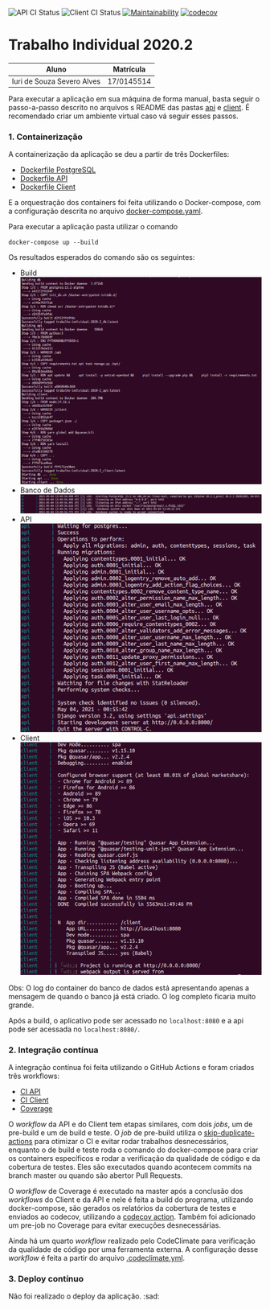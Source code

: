 ![API CI Status](https://github.com/iurisevero/Trabalho-Individual-2020-2/actions/workflows/api-ci.yml/badge.svg) ![Client CI Status](https://github.com/iurisevero/Trabalho-Individual-2020-2/actions/workflows/client-ci.yml/badge.svg) [![Maintainability](https://api.codeclimate.com/v1/badges/215b8d2a499a2f5503b3/maintainability)](https://codeclimate.com/github/iurisevero/Trabalho-Individual-2020-2/maintainability) [![codecov](https://codecov.io/gh/iurisevero/Trabalho-Individual-2020-2/branch/master/graph/badge.svg?token=VRZ74LJ3AD)](https://codecov.io/gh/iurisevero/Trabalho-Individual-2020-2)

# Trabalho Individual 2020.2

| Aluno | Matrícula |
| --- | --- |
| Iuri de Souza Severo Alves | 17/0145514 |

Para executar a aplicação em sua máquina de forma manual, basta seguir o passo-a-passo descrito no arquivos s README das pastas [api](./api/README.md) e [client](./client/README.md). É recomendado criar um ambiente virtual caso vá seguir esses passos.

### 1. Containerização

A containerização da aplicação se deu a partir de três Dockerfiles:
* [Dockerfile PostgreSQL](./api/postgresql/Postgresql.Dockerfile)
* [Dockerfile API](./api/Django.Dockerfile)
* [Dockerfile Client](./client/Quasar.Dockerfile)

E a orquestração dos containers foi feita utilizando o Docker-compose, com a configuração descrita no arquivo [docker-compose.yaml](./docker-compose.yaml).

Para executar a aplicação pasta utilizar o comando
```
docker-compose up --build
```

Os resultados esperados do comando são os seguintes:
* Build
![docker-compose build](./images/build.png)
* Banco de Dados
![db container log](./images/db_log.png)
* API
![api container log](./images/api_log.png)
* Client
![client container log](./images/client_log.png)

Obs: O log do container do banco de dados está apresentando apenas a mensagem de quando o banco já está criado. O log completo ficaria muito grande.

Após a build, o aplicativo pode ser acessado no `localhost:8080` e a api pode ser acessada no `localhost:8080/`.

### 2. Integração contínua

A integração contínua foi feita utilizando o GitHub Actions e foram criados três workflows:
* [CI API](./.github/workflows/api-ci.yml)
* [CI Client](./.github/workflows/client-ci.yml)
* [Coverage](./.github/workflows/coverage.yml)

O _workflow_ da API e do Client tem etapas similares, com dois _jobs_, um de pre-build e um de build e teste. O _job_ de pre-build utiliza o [skip-duplicate-actions](https://github.com/fkirc/skip-duplicate-actions) para otimizar o CI e evitar rodar trabalhos desnecessários, enquanto o de build e teste roda o comando do docker-compose para criar os containers específicos e rodar a verificação da qualidade de código e da cobertura de testes. Eles são executados quando acontecem commits na branch master ou quando são abertor Pull Requests.

O _workflow_ de Coverage é executado na master após a conclusão dos _workflows_ do Client e da API e nele é feita a build do programa, utilizando docker-compose, são gerados os relatórios da cobertura de testes e enviados ao codecov, utilizando a [codecov action](codecov/codecov-action). Também foi adicionado um pre-job no Coverage para evitar execuções desnecessárias.

Ainda há um quarto _workflow_ realizado pelo CodeClimate para verificação da qualidade de código por uma ferramenta externa. A configuração desse _workflow_ é feita a partir do arquivo [.codeclimate.yml](./.codeclimate.yml).

### 3. Deploy contínuo

Não foi realizado o deploy da aplicação. :sad: